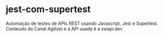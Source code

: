 # jest-com-supertest
Automação de testes de APIs REST usando Javascript, Jest e Supertest. Conteúdo do Canal Agilizei e a API usada é a swapi.dev
